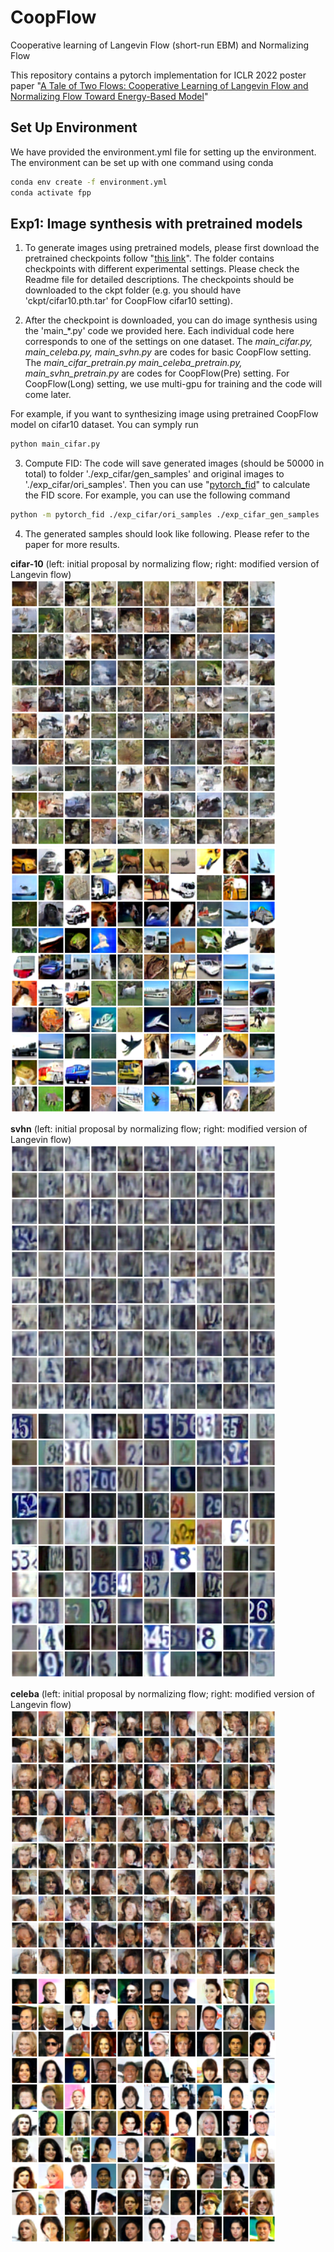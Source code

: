 # CoopFlow
Cooperative learning of Langevin Flow (short-run EBM) and Normalizing Flow

This repository contains a pytorch implementation for ICLR 2022 poster paper "[A Tale of Two Flows: Cooperative Learning of Langevin Flow and Normalizing Flow Toward Energy-Based Model](https://openreview.net/forum?id=31d5RLCUuXC&referrer=%5BAuthor%20Console%5D(%2Fgroup%3Fid%3DICLR.cc%2F2022%2FConference%2FAuthors%23your-submissions))"

## Set Up Environment
We have provided the environment.yml file for setting up the environment. The environment can be set up with one command using conda
```bash
conda env create -f environment.yml
conda activate fpp
```

## Exp1: Image synthesis with pretrained models
1. To generate images using pretrained models, please first download the pretrained checkpoints follow "[this link](https://drive.google.com/drive/folders/1NY5NA7wIguuGEnH4jo-vQ4f4fxFyC-58?usp=sharing)". The folder contains checkpoints with different experimental settings. Please check the Readme file for detailed descriptions. The checkpoints should be downloaded to the ckpt folder (e.g. you should have 'ckpt/cifar10.pth.tar' for CoopFlow cifar10 setting).

2. After the checkpoint is downloaded, you can do image synthesis using the 'main_\*.py' code we provided here. Each individual code here corresponds to one of the settings on one dataset. The *main_cifar.py, main_celeba.py, main_svhn.py* are codes for basic CoopFlow setting. The *main_cifar_pretrain.py main_celeba_pretrain.py, main_svhn_pretrain.py* are codes for CoopFlow(Pre) setting. For CoopFlow(Long) setting, we use multi-gpu for training and the code will come later.  

For example, if you want to synthesizing image using pretrained CoopFlow model on cifar10 dataset. You can symply run
```bash
python main_cifar.py
```

3. Compute FID: The code will save generated images (should be 50000 in total) to folder './exp_cifar/gen_samples' and original images to './exp_cifar/ori_samples'. Then you can use "[pytorch_fid](https://github.com/mseitzer/pytorch-fid)" to calculate the FID score. For example, you can use the following command
```bash
python -m pytorch_fid ./exp_cifar/ori_samples ./exp_cifar_gen_samples
```

4. The generated samples should look like following. Please refer to the paper for more results.

**cifar-10** (left: initial proposal by normalizing flow; right: modified version of Langevin flow) 
<img src="/images/cifar_flow.png" width="425"/> <img src="/images/Cifar10.png" width="425"/> 

**svhn** (left: initial proposal by normalizing flow; right: modified version of Langevin flow) 
<img src="/images/svhn_flow35.png" width="425"/> <img src="/images/SVHN.png" width="425"/>

**celeba** (left: initial proposal by normalizing flow; right: modified version of Langevin flow) 
<img src="/images/Celeba_flow44.png" width="425"/> <img src="/images/Celeba32.png" width="425"/>

